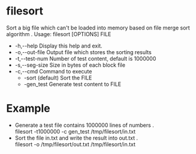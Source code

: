# filesort
Sort a big file which can't be loaded into memory based on file merge sort algorithm .
Usage: filesort [OPTIONS] FILE  
* -h,--help     Display this help and exit.  
* -o,--out-file Output file which stores the sorting results  
* -t,--test-num Number of test content, default is 1000000  
* -s,--seg-size Size in bytes of each block file
* -c,--cmd              Command to execute  
  * -sort (default)       Sort the FILE  
  * -gen_test             Generate test content to FILE  

# Example
* Generate a test file contains 1000000 lines of numbers .  
   filesort -t1000000 -c gen_test /tmp/filesort/in.txt 
* Sort the file in.txt and write the result into out.txt .  
  filesort -o /tmp/filesort/out.txt /tmp/filesort/in.txt

